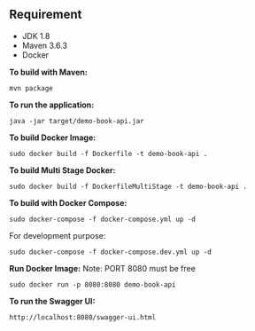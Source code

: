 ## Requirement

 - JDK 1.8
 - Maven 3.6.3
 - Docker

**To build with Maven:**

 ~~~
 mvn package
 ~~~

**To run the application:**
 ~~~
 java -jar target/demo-book-api.jar
 ~~~

**To build Docker Image:**
 ~~~
 sudo docker build -f Dockerfile -t demo-book-api .
 ~~~

**To build Multi Stage Docker:**
 ~~~
 sudo docker build -f DockerfileMultiStage -t demo-book-api .
 ~~~

**To build with Docker Compose:**
 ~~~
 sudo docker-compose -f docker-compose.yml up -d
 ~~~
 For development purpose:
 ~~~
 sudo docker-compose -f docker-compose.dev.yml up -d
 ~~~

**Run Docker Image:**
Note: PORT 8080 must be free
 ~~~
 sudo docker run -p 8080:8080 demo-book-api
 ~~~
 
**To run the Swagger UI:**
~~~
http://localhost:8080/swagger-ui.html
~~~
